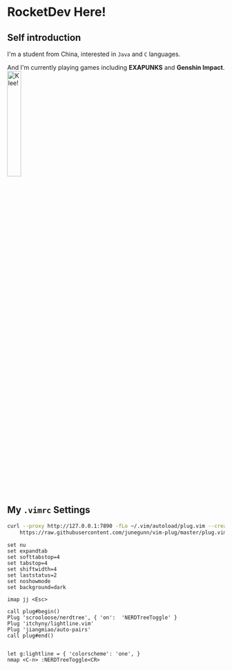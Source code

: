 <!--
**RocketMaDev/RocketMaDev** is a ✨ _special_ ✨ repository because its `README.md` (this file) appears on your GitHub profile.

Here are some ideas to get you started:

- 🔭 I’m currently working on ...
- 🌱 I’m currently learning ...
- 👯 I’m looking to collaborate on ...
- 🤔 I’m looking for help with ...
- 💬 Ask me about ...
- 📫 How to reach me: ...
- 😄 Pronouns: ...
- ⚡ Fun fact: ...
-->

# RocketDev Here!

## Self introduction

I'm a student from China, interested in `Java` and `C` languages.

And I'm currently playing games including **EXAPUNKS** and **Genshin Impact**.  
<img src="https://webstatic.mihoyo.com/upload/static-resource/2021/07/27/7f33b1546290480ea5ea18595cb52cf5_2026295836576284603.jpg" width="25%" title="Klee!">

## My `.vimrc` Settings

```bash
curl --proxy http://127.0.0.1:7890 -fLo ~/.vim/autoload/plug.vim --create-dirs \
    https://raw.githubusercontent.com/junegunn/vim-plug/master/plug.vim
```

```vimrc
set nu
set expandtab
set softtabstop=4
set tabstop=4
set shiftwidth=4
set laststatus=2
set noshowmode
set background=dark

imap jj <Esc>

call plug#begin()
Plug 'scrooloose/nerdtree', { 'on':  'NERDTreeToggle' }
Plug 'itchyny/lightline.vim'
Plug 'jiangmiao/auto-pairs'
call plug#end()


let g:lightline = { 'colorscheme': 'one', }
nmap <C-n> :NERDTreeToggle<CR>
```
